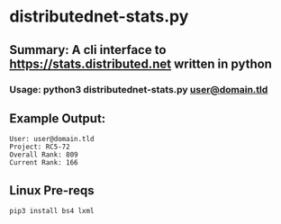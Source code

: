 # distributednet-stats.py
## Summary: A cli interface to https://stats.distributed.net written in python
### Usage: python3 distributednet-stats.py <user@domain.tld>

## Example Output: 
    User: user@domain.tld
    Project: RC5-72 
    Overall Rank: 809
    Current Rank: 166

## Linux Pre-reqs
    pip3 install bs4 lxml
